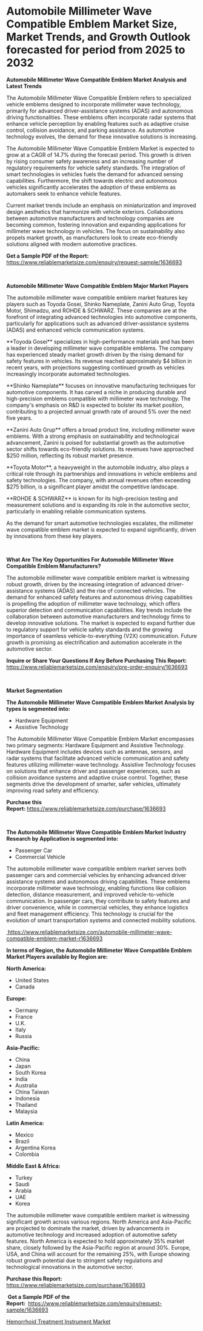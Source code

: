 <p><h1>Automobile Millimeter Wave Compatible Emblem Market Size, Market Trends, and Growth Outlook forecasted for period from 2025 to 2032</h1></p><p><strong>Automobile Millimeter Wave Compatible Emblem Market Analysis and Latest Trends</strong></p>
<p><p>The Automobile Millimeter Wave Compatible Emblem refers to specialized vehicle emblems designed to incorporate millimeter wave technology, primarily for advanced driver-assistance systems (ADAS) and autonomous driving functionalities. These emblems often incorporate radar systems that enhance vehicle perception by enabling features such as adaptive cruise control, collision avoidance, and parking assistance. As automotive technology evolves, the demand for these innovative solutions is increasing.</p><p>The Automobile Millimeter Wave Compatible Emblem Market is expected to grow at a CAGR of 14.7% during the forecast period. This growth is driven by rising consumer safety awareness and an increasing number of regulatory requirements for vehicle safety standards. The integration of smart technologies in vehicles fuels the demand for advanced sensing capabilities. Furthermore, the shift towards electric and autonomous vehicles significantly accelerates the adoption of these emblems as automakers seek to enhance vehicle features.</p><p>Current market trends include an emphasis on miniaturization and improved design aesthetics that harmonize with vehicle exteriors. Collaborations between automotive manufacturers and technology companies are becoming common, fostering innovation and expanding applications for millimeter wave technology in vehicles. The focus on sustainability also propels market growth, as manufacturers look to create eco-friendly solutions aligned with modern automotive practices.</p></p>
<p><strong>Get a Sample PDF of the Report:&nbsp;</strong> <a href="https://www.reliablemarketsize.com/enquiry/request-sample/1636693?utm_campaign=1197&utm_medium=2&utm_source=Github&utm_content=ia&utm_term=23032025&utm_id=automobile-millimeter-wave-compatible-emblem">https://www.reliablemarketsize.com/enquiry/request-sample/1636693</a></p>
<p>&nbsp;</p>
<p><strong>Automobile Millimeter Wave Compatible Emblem Major Market Players</strong></p>
<p><p>The automobile millimeter wave compatible emblem market features key players such as Toyoda Gosei, Shinko Nameplate, Zanini Auto Grup, Toyota Motor, Shimadzu, and ROHDE & SCHWARZ. These companies are at the forefront of integrating advanced technologies into automotive components, particularly for applications such as advanced driver-assistance systems (ADAS) and enhanced vehicle communication systems.</p><p>**Toyoda Gosei** specializes in high-performance materials and has been a leader in developing millimeter wave compatible emblems. The company has experienced steady market growth driven by the rising demand for safety features in vehicles. Its revenue reached approximately $4 billion in recent years, with projections suggesting continued growth as vehicles increasingly incorporate automated technologies.</p><p>**Shinko Nameplate** focuses on innovative manufacturing techniques for automotive components. It has carved a niche in producing durable and high-precision emblems compatible with millimeter wave technology. The company's emphasis on R&D is expected to bolster its market position, contributing to a projected annual growth rate of around 5% over the next five years.</p><p>**Zanini Auto Grup** offers a broad product line, including millimeter wave emblems. With a strong emphasis on sustainability and technological advancement, Zanini is poised for substantial growth as the automotive sector shifts towards eco-friendly solutions. Its revenues have approached $250 million, reflecting its robust market presence.</p><p>**Toyota Motor**, a heavyweight in the automobile industry, also plays a critical role through its partnerships and innovations in vehicle emblems and safety technologies. The company, with annual revenues often exceeding $275 billion, is a significant player amidst the competitive landscape.</p><p>**ROHDE & SCHWARZ** is known for its high-precision testing and measurement solutions and is expanding its role in the automotive sector, particularly in enabling reliable communication systems.</p><p>As the demand for smart automotive technologies escalates, the millimeter wave compatible emblem market is expected to expand significantly, driven by innovations from these key players.</p></p>
<p>&nbsp;</p>
<p><strong>What Are The Key Opportunities For Automobile Millimeter Wave Compatible Emblem Manufacturers?</strong></p>
<p><p>The automobile millimeter wave compatible emblem market is witnessing robust growth, driven by the increasing integration of advanced driver-assistance systems (ADAS) and the rise of connected vehicles. The demand for enhanced safety features and autonomous driving capabilities is propelling the adoption of millimeter wave technology, which offers superior detection and communication capabilities. Key trends include the collaboration between automotive manufacturers and technology firms to develop innovative solutions. The market is expected to expand further due to regulatory support for vehicle safety standards and the growing importance of seamless vehicle-to-everything (V2X) communication. Future growth is promising as electrification and automation accelerate in the automotive sector.</p></p>
<p><strong>Inquire or Share Your Questions If Any Before Purchasing This Report:</strong> <a href="https://www.reliablemarketsize.com/enquiry/pre-order-enquiry/1636693?utm_campaign=1197&utm_medium=2&utm_source=Github&utm_content=ia&utm_term=23032025&utm_id=automobile-millimeter-wave-compatible-emblem">https://www.reliablemarketsize.com/enquiry/pre-order-enquiry/1636693</a></p>
<p>&nbsp;</p>
<p><strong>Market Segmentation</strong></p>
<p><strong>The Automobile Millimeter Wave Compatible Emblem Market Analysis by types is segmented into:</strong></p>
<p><ul><li>Hardware Equipment</li><li>Assistive Technology</li></ul></p>
<p><p>The Automobile Millimeter Wave Compatible Emblem Market encompasses two primary segments: Hardware Equipment and Assistive Technology. Hardware Equipment includes devices such as antennas, sensors, and radar systems that facilitate advanced vehicle communication and safety features utilizing millimeter-wave technology. Assistive Technology focuses on solutions that enhance driver and passenger experiences, such as collision avoidance systems and adaptive cruise control. Together, these segments drive the development of smarter, safer vehicles, ultimately improving road safety and efficiency.</p></p>
<p><strong>Purchase this Report:&nbsp;</strong><a href="https://www.reliablemarketsize.com/purchase/1636693?utm_campaign=1197&utm_medium=2&utm_source=Github&utm_content=ia&utm_term=23032025&utm_id=automobile-millimeter-wave-compatible-emblem">https://www.reliablemarketsize.com/purchase/1636693</a></p>
<p>&nbsp;</p>
<p><strong>The Automobile Millimeter Wave Compatible Emblem Market Industry Research by Application is segmented into:</strong></p>
<p><ul><li>Passenger Car</li><li>Commercial Vehicle</li></ul></p>
<p><p>The automobile millimeter wave compatible emblem market serves both passenger cars and commercial vehicles by enhancing advanced driver assistance systems and autonomous driving capabilities. These emblems incorporate millimeter wave technology, enabling functions like collision detection, distance measurement, and improved vehicle-to-vehicle communication. In passenger cars, they contribute to safety features and driver convenience, while in commercial vehicles, they enhance logistics and fleet management efficiency. This technology is crucial for the evolution of smart transportation systems and connected mobility solutions.</p></p>
<p><a href="https://www.reliablemarketsize.com/automobile-millimeter-wave-compatible-emblem-market-r1636693?utm_campaign=1197&utm_medium=2&utm_source=Github&utm_content=ia&utm_term=23032025&utm_id=automobile-millimeter-wave-compatible-emblem">&nbsp;https://www.reliablemarketsize.com/automobile-millimeter-wave-compatible-emblem-market-r1636693</a></p>
<p><strong>In terms of Region, the Automobile Millimeter Wave Compatible Emblem Market Players available by Region are:</strong></p>
<p>
    <p> <strong> North America: </strong>
        <ul>
            <li>United States</li>
            <li>Canada</li>
        </ul>
        </p> 
    <p> <strong> Europe: </strong>
        <ul>
            <li>Germany</li>
            <li>France</li>
            <li>U.K.</li>
            <li>Italy</li>
            <li>Russia</li>
        </ul>
        </p> 
    <p> <strong> Asia-Pacific: </strong>
        <ul>
            <li>China</li>
            <li>Japan</li>
            <li>South Korea</li>
            <li>India</li>
            <li>Australia</li>
            <li>China Taiwan</li>
            <li>Indonesia</li>
            <li>Thailand</li>
            <li>Malaysia</li>
        </ul>
        </p> 
    <p> <strong> Latin America: </strong>
        <ul>
            <li>Mexico</li>
            <li>Brazil</li>
            <li>Argentina Korea</li>
            <li>Colombia</li>
        </ul>
        </p> 
    <p> <strong> Middle East & Africa: </strong>
        <ul>
            <li>Turkey</li>
            <li>Saudi</li>
            <li>Arabia</li>
            <li>UAE</li>
            <li>Korea</li>
        </ul>
    </p>
    </p>
<p><p>The automobile millimeter wave compatible emblem market is witnessing significant growth across various regions. North America and Asia-Pacific are projected to dominate the market, driven by advancements in automotive technology and increased adoption of automotive safety features. North America is expected to hold approximately 35% market share, closely followed by the Asia-Pacific region at around 30%. Europe, USA, and China will account for the remaining 25%, with Europe showing robust growth potential due to stringent safety regulations and technological innovations in the automotive sector.</p></p>
<p><strong>Purchase this Report: </strong><a href="https://www.reliablemarketsize.com/purchase/1636693?utm_campaign=1197&utm_medium=2&utm_source=Github&utm_content=ia&utm_term=23032025&utm_id=automobile-millimeter-wave-compatible-emblem">https://www.reliablemarketsize.com/purchase/1636693</a></p>
<p>&nbsp;<strong>Get a Sample PDF of the Report:&nbsp;&nbsp;</strong><a href="https://www.reliablemarketsize.com/enquiry/request-sample/1636693?utm_campaign=1197&utm_medium=2&utm_source=Github&utm_content=ia&utm_term=23032025&utm_id=automobile-millimeter-wave-compatible-emblem">https://www.reliablemarketsize.com/enquiry/request-sample/1636693</a></p>
<p><strong></strong></p>
<p><p><a href="https://github.com/prosalinda88/Market-Research-Report-List-7/blob/main/hemorrhoid-treatment-instrument-market.md?utm_campaign=1197&utm_medium=2&utm_source=Github&utm_content=ia&utm_term=23032025&utm_id=automobile-millimeter-wave-compatible-emblem">Hemorrhoid Treatment Instrument Market</a></p></p>